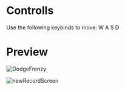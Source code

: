 <h1>Controlls</h1>

Use the following keybinds to move:
W A S D

<h1>Preview</h1>

![DodgeFrenzy](https://user-images.githubusercontent.com/65002100/231984595-19334af5-0de5-4f59-a434-dbaddfc860fc.gif)



![newRecordScreen](https://github.com/maguzzz/Dodge-Frenzy/assets/65002100/8b51353f-d42a-4b5c-b19b-0015c09481ed)
